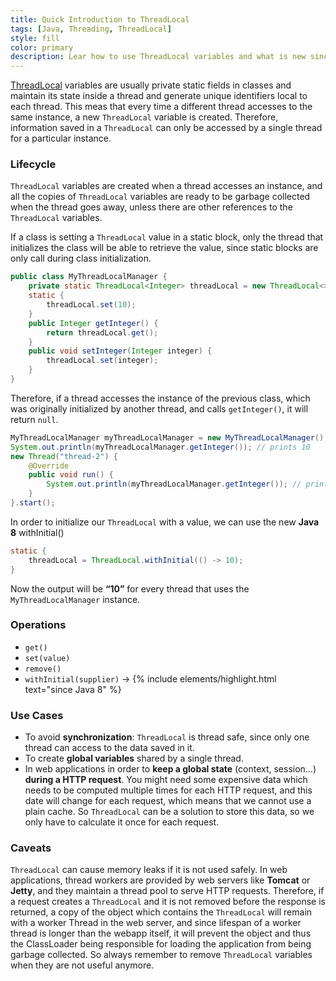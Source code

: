```yaml
---
title: Quick Introduction to ThreadLocal
tags: [Java, Threading, ThreadLocal]
style: fill
color: primary
description: Lear how to use ThreadLocal variables and what is new since Java 8.
---
```


[ThreadLocal](https://docs.oracle.com/javase/7/docs/api/java/lang/ThreadLocal.html) variables are usually private static fields in classes and maintain its state inside a thread and generate unique identifiers local to each thread. This meas that every time a different thread accesses to the same instance, a new `ThreadLocal` variable is created. Therefore, information saved in a `ThreadLocal` can only be accessed by a single thread for a particular instance.

### Lifecycle

`ThreadLocal` variables are created when a thread accesses an instance, and all the copies of `ThreadLocal` variables are ready to be garbage collected when the thread goes away, unless there are other references to the `ThreadLocal` variables.

If a class is setting a `ThreadLocal` value in a static block, only the thread that initializes the class will be able to retrieve the value, since static blocks are only call during class initialization.

```java
public class MyThreadLocalManager {
    private static ThreadLocal<Integer> threadLocal = new ThreadLocal<>();
    static {
        threadLocal.set(10);
    }
    public Integer getInteger() {
        return threadLocal.get();
    }
    public void setInteger(Integer integer) {
        threadLocal.set(integer);
    }
}
```

Therefore, if a thread accesses the instance of the previous class, which was originally initialized by another thread, and calls `getInteger()`, it will return `null`.

```java
MyThreadLocalManager myThreadLocalManager = new MyThreadLocalManager();
System.out.println(myThreadLocalManager.getInteger()); // prints 10
new Thread("thread-2") {
    @Override
    public void run() {
        System.out.println(myThreadLocalManager.getInteger()); // prints null
    }
}.start();
```

In order to initialize our `ThreadLocal` with a value, we can use the new **Java 8** withInitial()

```java
static {
    threadLocal = ThreadLocal.withInitial(() -> 10);
}
```

Now the output will be **“10”** for every thread that uses the `MyThreadLocalManager` instance.

### Operations

- `get()`
- `set(value)`
- `remove()`
- `withInitial(supplier)` -> {% include elements/highlight.html text="since Java 8" %}

### Use Cases

- To avoid **synchronization**: `ThreadLocal` is thread safe, since only one thread can access to the data saved in it.
- To create **global variables** shared by a single thread.
- In web applications in order to **keep a global state** (context, session…) **during a HTTP request**.  You might need some expensive data which needs to be computed multiple times for each HTTP request, and this date will change for each request, which means that we cannot use a plain cache. So `ThreadLocal` can be a solution to store this data, so we only have to calculate it once for each request.

### Caveats

`ThreadLocal` can cause memory leaks if it is not used safely. In web applications, thread workers are provided by web servers like **Tomcat** or **Jetty**, and they maintain a thread pool to serve HTTP requests. Therefore, if a request creates a `ThreadLocal` and it is not removed before the response is returned, a copy of the object which contains the `ThreadLocal` will remain with a worker Thread in the web server, and since lifespan of a worker thread is longer than the webapp itself, it will prevent the object and thus the ClassLoader being responsible for loading the application from being garbage collected. So always remember to remove `ThreadLocal` variables when they are not useful anymore.